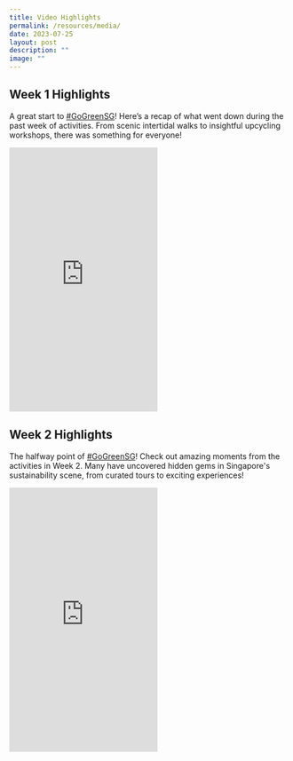 ```yaml
---
title: Video Highlights
permalink: /resources/media/
date: 2023-07-25
layout: post
description: ""
image: ""
---
```

## Week 1  Highlights
A great start to&nbsp;[#GoGreenSG](https://www.facebook.com/watch/hashtag/gogreensg?__eep__=6%2F&amp;__tn__=*NK-R)! Here’s a recap of what went down during the past week of&nbsp;activities. From scenic intertidal walks to insightful upcycling workshops, there was something for everyone!

<iframe allow="autoplay; clipboard-write; encrypted-media; picture-in-picture; web-share" allowfullscreen="true" frameborder="0" scrolling="no" style="border:none;overflow:hidden" height="476" width="267" src="https://www.facebook.com/plugins/video.php?height=476&amp;href=https%3A%2F%2Fwww.facebook.com%2FMSEsingapore%2Fvideos%2F1443854143033491%2F&amp;show_text=false&amp;width=267&amp;t=0"></iframe>

## Week 2 Highlights

The halfway point of&nbsp;[#GoGreenSG](https://www.facebook.com/watch/hashtag/gogreensg?__eep__=6%2F&amp;__tn__=*NK-R)! Check out amazing moments from the activities in Week 2. Many have uncovered hidden gems in Singapore's sustainability scene, from curated tours to exciting experiences!

<iframe allow="autoplay; clipboard-write; encrypted-media; picture-in-picture; web-share" allowfullscreen="true" frameborder="0" scrolling="no" style="border:none;overflow:hidden" height="476" width="267" src="https://www.facebook.com/plugins/video.php?height=476&amp;href=https%3A%2F%2Fwww.facebook.com%2FMSEsingapore%2Fvideos%2F786037669885369%2F&amp;show_text=false&amp;width=267&amp;t=0"></iframe>